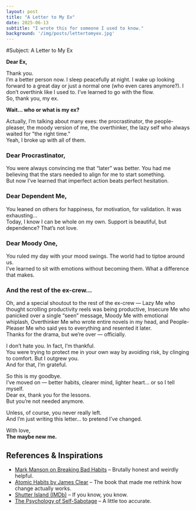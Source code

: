```yaml
---
layout: post
title: "A Letter to My Ex"
date: 2025-06-13
subtitle: "I wrote this for someone I used to know."
background: '/img/posts/lettertomyex.jpg'
---
```


#Subject: A Letter to My Ex

**Dear Ex,**

Thank you.  
I’m a better person now. I sleep peacefully at night. I wake up looking forward to a great day or just a normal one (who even cares anymore?). I don’t overthink like I used to. I’ve learned to go with the flow.  
So, thank you, my ex.

**Wait… who or what is my ex?**

Actually, I’m talking about many exes: the procrastinator, the people-pleaser, the moody version of me, the overthinker, the lazy self who always waited for "the right time."  
Yeah, I broke up with all of them.

### Dear Procrastinator,

You were always convincing me that “later” was better. You had me believing that the stars needed to align for me to start something.  
But now I’ve learned that imperfect action beats perfect hesitation.

### Dear Dependent Me,

You leaned on others for happiness, for motivation, for validation. It was exhausting…  
Today, I know I can be whole on my own. Support is beautiful, but dependence? That’s not love.

### Dear Moody One,

You ruled my day with your mood swings. The world had to tiptoe around us.  
I’ve learned to sit with emotions without becoming them. What a difference that makes.

### And the rest of the ex-crew...

Oh, and a special shoutout to the rest of the ex-crew — Lazy Me who thought scrolling productivity reels was being productive, Insecure Me who panicked over a single “seen” message, Moody Me with emotional whiplash, Overthinker Me who wrote entire novels in my head, and People-Pleaser Me who said yes to everything and resented it later.  
Thanks for the drama, but we’re over — officially.

I don’t hate you. In fact, I’m thankful.  
You were trying to protect me in your own way by avoiding risk, by clinging to comfort. But I outgrew you.  
And for that, I’m grateful.

So this is my goodbye.  
I’ve moved on — better habits, clearer mind, lighter heart... or so I tell myself.  
Dear ex, thank you for the lessons.  
But you’re not needed anymore.

Unless, of course, you never really left.  
And I’m just writing this letter... to pretend I’ve changed.

With love,  
**The maybe new me.**

## References & Inspirations

- [Mark Manson on Breaking Bad Habits](https://markmanson.net/how-to-break-bad-habits) – Brutally honest and weirdly helpful.  
- [Atomic Habits by James Clear](https://jamesclear.com/atomic-habits) – The book that made me rethink how change actually works.  
- [Shutter Island (IMDb)](https://www.imdb.com/title/tt1130884/) – If you know, you know.  
- [The Psychology of Self-Sabotage](https://www.psychologytoday.com/us/blog/compass-rose/202202/why-we-self-sabotage) – A little too accurate.
